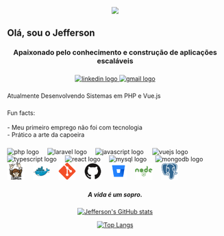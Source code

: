 <div align="center">
  <img height="320" src="https://avatars.githubusercontent.com/u/142853773?v=4"/>
</div>

###

<h2 align="left">Olá, sou o Jefferson</h2>
<strong><h3 align="center">Apaixonado pelo conhecimento e construção de aplicações escaláveis</h3></strong>

###

<div align="center">
  <a href="https://www.linkedin.com/in/jefferson-goncalves-oliveira" target="_blank">
    <img src="https://img.shields.io/static/v1?message=LinkedIn&logo=linkedin&label=&color=0077B5&logoColor=white&labelColor=&style=for-the-badge" height="40" alt="linkedin logo"  />
  </a>
  </a>
  </a>
  <a href="mailto:matheusdesenvolvedor011@gmail.com?subject=Github%20Contact&body=Ol%C3%A1%2C" target="_blank">
    <img src="https://img.shields.io/static/v1?message=Gmail&logo=gmail&label=&color=D14836&logoColor=white&labelColor=&style=for-the-badge" height="40" alt="gmail logo"  />
  </a>
</div>

###

<p align="left">Atualmente Desenvolvendo Sistemas em PHP e Vue.js</p>

###

<p align="left">Fun facts:<br><br> - Meu primeiro emprego não foi com tecnologia<br> - Prático a arte da capoeira<br></p>

###

<div align="left">
  <img src="https://cdn.simpleicons.org/php/777BB4" height="40" alt="php logo"  />
  <img width="12" />
  <img src="https://cdn.jsdelivr.net/gh/devicons/devicon/icons/laravel/laravel-original.svg" height="40" alt="laravel logo"  />
  <img width="12" />
  <img src="https://cdn.jsdelivr.net/gh/devicons/devicon/icons/javascript/javascript-original.svg" height="40" alt="javascript logo"  />
  <img width="12" />
  <img src="https://cdn.jsdelivr.net/gh/devicons/devicon/icons/vuejs/vuejs-original.svg" height="40" alt="vuejs logo"  />
  <img width="12" />
  <img src="https://cdn.jsdelivr.net/gh/devicons/devicon/icons/typescript/typescript-original.svg" height="40" alt="typescript logo"  />
  <img width="12" />
  <img src="https://cdn.jsdelivr.net/gh/devicons/devicon/icons/react/react-original.svg" height="40" alt="react logo"  />
  <img width="12" />
  <img src="https://cdn.jsdelivr.net/gh/devicons/devicon/icons/mysql/mysql-original.svg" height="40" alt="mysql logo"  />
  <img width="12" />
  <img src="https://cdn.jsdelivr.net/gh/devicons/devicon/icons/mongodb/mongodb-original.svg" height="40" alt="mongodb logo"  />
  <img width="12" />
  <img src="https://github.com/devicons/devicon/blob/v2.16.0/icons/composer/composer-original.svg" height="40" alt="composer logo"/>
  <img width="12" />
  <img src="https://github.com/devicons/devicon/blob/v2.16.0/icons/docker/docker-original.svg" height="40" alt="Docker logo"/>
  <img width="12" />
  <img src="https://github.com/devicons/devicon/blob/v2.16.0/icons/git/git-original.svg" height="40" alt="Git logo"/>
  <img width="12" />
  <img src="https://github.com/devicons/devicon/blob/v2.16.0/icons/github/github-original.svg" height="40" alt="GitHUB logo"/>
  <img width="12" />
  <img src="https://github.com/devicons/devicon/blob/v2.16.0/icons/bitbucket/bitbucket-original.svg" height="40" alt="PostgreSQL logo"/>
  <img width="12" />
  <img src="https://github.com/devicons/devicon/blob/v2.16.0/icons/nodejs/nodejs-plain-wordmark.svg" height="40" alt="NODEJS logo"/>
  <img width="12" />
  <img src="https://github.com/devicons/devicon/blob/v2.16.0/icons/postgresql/postgresql-plain.svg" height="40" alt="PostgreSQL logo"/>
  <img width="12" />
  
</div>

###

<h5 align="center"><strong>A vida é um sopro.</strong></h5>

###
<div align="center">
  
[![Jefferson's GitHub stats](https://github-readme-stats.vercel.app/api?username=teteu-hue&count_private=false&show_icons=true&theme=vision-friendly-dark)](https://github.com/teteu-hue/github-readme-stats) 

  
[![Top Langs](https://github-readme-stats.vercel.app/api/top-langs/?username=teteu-hue&layout=compact&hide=Visual%20Basic%206.0)](https://github.com/teteu-hue/github-readme-stats)

</div>

###
